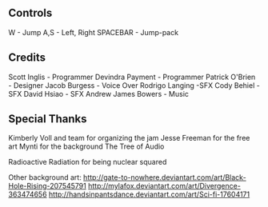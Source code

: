 Controls
-----------
W - Jump
A,S - Left, Right
SPACEBAR - Jump-pack


Credits
-------------
Scott Inglis - Programmer
Devindra Payment - Programmer
Patrick O'Brien - Designer
Jacob Burgess - Voice Over
Rodrigo Langing -SFX
Cody Behiel - SFX
David Hsiao - SFX
Andrew James Bowers - Music

Special Thanks
-------------------
Kimberly Voll and team for organizing the jam
Jesse Freeman for the free art
Mynti for the background
The Tree of Audio

Radioactive Radiation for being nuclear squared

Other background art:
http://gate-to-nowhere.deviantart.com/art/Black-Hole-Rising-207545791
http://mylafox.deviantart.com/art/Divergence-363474656
http://handsinpantsdance.deviantart.com/art/Sci-fi-17604171
